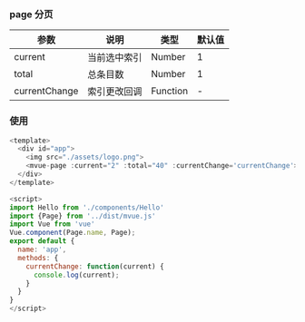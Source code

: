 ### page 分页

| 参数           | 说明           | 类型   | 默认值 |
| ------------- |-------------| ----- | --- |
| current      | 当前选中索引 | Number | 1 |
| total     | 总条目数      | Number | 1 |
| currentChange | 索引更改回调    | Function | - |


### 使用
``` javascript
<template>
  <div id="app">
    <img src="./assets/logo.png">
    <mvue-page :current="2" :total="40" :currentChange='currentChange'></mvue-page>
  </div>
</template>

<script>
import Hello from './components/Hello'
import {Page} from '../dist/mvue.js'
import Vue from 'vue'
Vue.component(Page.name, Page);
export default {
  name: 'app',
  methods: {
    currentChange: function(current) {
      console.log(current);
    }
  }
}
</script>
```